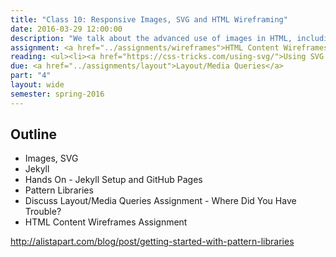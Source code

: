 ```yaml
---
title: "Class 10: Responsive Images, SVG and HTML Wireframing"
date: 2016-03-29 12:00:00
description: "We talk about the advanced use of images in HTML, including responsive images and SVG.  We'll lightly touch on CSS animations.  We'll also talk about wireframing templates with HTML and work on your next project assignment in class."
assignment: <a href="../assignments/wireframes">HTML Content Wireframes</a> and <a href="../assignments/layout2">Layout/Media Queries 2</a>
reading: <ul><li><a href="https://css-tricks.com/using-svg/">Using SVG by Chris Coyier</a></li><li><a href="http://www.smashingmagazine.com/2014/05/responsive-images-done-right-guide-picture-srcset/">Responsive Images Done Right by Eric Portis</a></li><li><a href="http://alistapart.com/article/mo-pixels-mo-problems">Mo' Pixels Mo' Problems</a></li><li><a href="http://bradfrost.com/blog/post/html-wireframes/">HTML Wireframes by Brad Frost</a></li></ul>
due: <a href="../assignments/layout">Layout/Media Queries</a>
part: "4"
layout: wide
semester: spring-2016
---
```


## Outline

* Images, SVG
* Jekyll
* Hands On - Jekyll Setup and GitHub Pages
* Pattern Libraries
* Discuss Layout/Media Queries Assignment - Where Did You Have Trouble?
* HTML Content Wireframes Assignment

http://alistapart.com/blog/post/getting-started-with-pattern-libraries